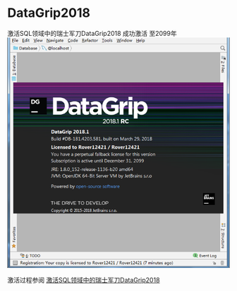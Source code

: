 # DataGrip2018
激活SQL领域中的瑞士军刀DataGrip2018
成功激活 至2099年
![image](https://github.com/FlammulinaBlog/DataGrip2018/blob/master/datagroip.png)

激活过程参阅
[激活SQL领域中的瑞士军刀DataGrip2018](http://www.flammulina.com/2018/11/06/%E6%BF%80%E6%B4%BBsql%E9%A2%86%E5%9F%9F%E4%B8%AD%E7%9A%84%E7%91%9E%E5%A3%AB%E5%86%9B%E5%88%80datagrip2018/)
